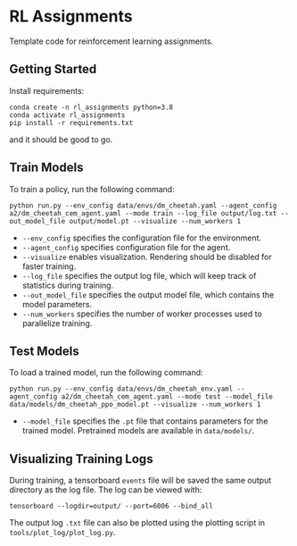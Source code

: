 # RL Assignments

Template code for reinforcement learning assignments.

## Getting Started

Install requirements:

```
conda create -n rl_assignments python=3.8
conda activate rl_assignments
pip install -r requirements.txt
```

and it should be good to go.


## Train Models

To train a policy, run the following command:

```
python run.py --env_config data/envs/dm_cheetah.yaml --agent_config a2/dm_cheetah_cem_agent.yaml --mode train --log_file output/log.txt --out_model_file output/model.pt --visualize --num_workers 1
```

- `--env_config` specifies the configuration file for the environment.
- `--agent_config` specifies configuration file for the agent.
- `--visualize` enables visualization. Rendering should be disabled for faster training.
- `--log_file` specifies the output log file, which will keep track of statistics during training.
- `--out_model_file` specifies the output model file, which contains the model parameters.
- `--num_workers` specifies the number of worker processes used to parallelize training.

## Test Models

To load a trained model, run the following command:

```
python run.py --env_config data/envs/dm_cheetah_env.yaml --agent_config a2/dm_cheetah_cem_agent.yaml --mode test --model_file data/models/dm_cheetah_ppo_model.pt --visualize --num_workers 1
```

- `--model_file` specifies the `.pt` file that contains parameters for the trained model. Pretrained models are available in `data/models/`.


## Visualizing Training Logs

During training, a tensorboard `events` file will be saved the same output directory as the log file. The log can be viewed with:

```
tensorboard --logdir=output/ --port=6006 --bind_all
```


The output log `.txt` file can also be plotted using the plotting script in `tools/plot_log/plot_log.py`.
